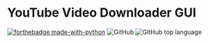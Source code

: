 # YouTube Video Downloader GUI

[![forthebadge made-with-python](http://ForTheBadge.com/images/badges/made-with-python.svg)](https://www.python.org/)
![GitHub](https://img.shields.io/github/license/HirushaPramuditha/YouTube-Video-Downloader)
![GitHub top language](https://img.shields.io/github/languages/top/HirushaPramuditha/YouTube-Video-Downloader)
